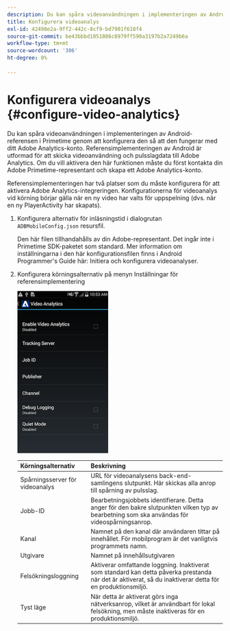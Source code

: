 ```yaml
---
description: Du kan spåra videoanvändningen i implementeringen av Android-referensen i Primetime genom att konfigurera den så att den fungerar med ditt Adobe Analytics-konto.
title: Konfigurera videoanalys
exl-id: 42498e2a-9ff2-442c-8cf9-bd7901f618f4
source-git-commit: be43bbbd1051886c8979ff590a3197b2a7249b6a
workflow-type: tm+mt
source-wordcount: '306'
ht-degree: 0%

---
```


# Konfigurera videoanalys {#configure-video-analytics}

Du kan spåra videoanvändningen i implementeringen av Android-referensen i Primetime genom att konfigurera den så att den fungerar med ditt Adobe Analytics-konto. Referensimplementeringen av Android är utformad för att skicka videoanvändning och pulsslagdata till Adobe Analytics. Om du vill aktivera den här funktionen måste du först kontakta din Adobe Primetime-representant och skapa ett Adobe Analytics-konto.

Referensimplementeringen har två platser som du måste konfigurera för att aktivera Adobe Analytics-integreringen. Konfigurationerna för videoanalys vid körning börjar gälla när en ny video har valts för uppspelning (dvs. när en ny PlayerActivity har skapats).

1. Konfigurera alternativ för inläsningstid i dialogrutan `ADBMobileConfig.json` resursfil.

   Den här filen tillhandahålls av din Adobe-representant. Det ingår inte i Primetime SDK-paketet som standard. Mer information om inställningarna i den här konfigurationsfilen finns i Android Programmer&#39;s Guide här: Initiera och konfigurera videoanalyser.
1. Konfigurera körningsalternativ på menyn Inställningar för referensimplementering

   ![](assets/img_psdk_ref_impl_va-settings-menu.png)

   | Körningsalternativ | Beskrivning |
   |---|---|
   | Spårningsserver för videoanalys | URL för videoanalysens back-end-samlingens slutpunkt. Här skickas alla anrop till spårning av pulsslag. |
   | Jobb-ID | Bearbetningsjobbets identifierare. Detta anger för den bakre slutpunkten vilken typ av bearbetning som ska användas för videospårningsanrop. |
   | Kanal | Namnet på den kanal där användaren tittar på innehållet. För mobilprogram är det vanligtvis programmets namn. |
   | Utgivare | Namnet på innehållsutgivaren |
   | Felsökningsloggning | Aktiverar omfattande loggning. Inaktiverat som standard kan detta påverka prestanda när det är aktiverat, så du inaktiverar detta för en produktionsmiljö. |
   | Tyst läge | När detta är aktiverat görs inga nätverksanrop, vilket är användbart för lokal felsökning, men måste inaktiveras för en produktionsmiljö. |
